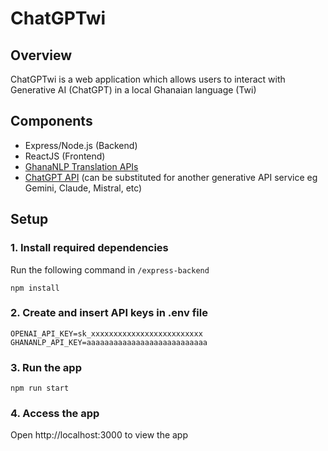 # ChatGPTwi

## Overview
ChatGPTwi is a web application which allows users to interact with Generative AI (ChatGPT) in a local Ghanaian language (Twi)

## Components
- Express/Node.js (Backend)
- ReactJS (Frontend)
- [GhanaNLP Translation APIs](https://translation.ghananlp.org/apis)
- [ChatGPT API](https://openai.com/api/) (can be substituted for another generative API service eg Gemini, Claude, Mistral, etc)

## Setup
### 1. Install required dependencies
Run the following command in `/express-backend`
```
npm install 
```
### 2. Create and insert API keys in .env file
```
OPENAI_API_KEY=sk_xxxxxxxxxxxxxxxxxxxxxxxxx
GHANANLP_API_KEY=aaaaaaaaaaaaaaaaaaaaaaaaaaa
```
### 3. Run the app
```
npm run start
```

### 4. Access the app 
Open http://localhost:3000 to view the app
